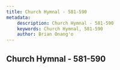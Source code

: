 ```yaml
---
title: Church Hymnal - 581-590
metadata:
    description: Church Hymnal - 581-590
    keywords: Church Hymnal, 581-590
    author: Brian Onang'o
---
```



## Church Hymnal - 581-590
  